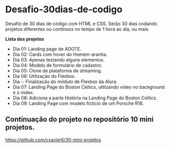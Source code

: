 # Desafio-30dias-de-codigo

Desafio de 30 dias de código com HTML e CSS. Serão 30 dias codando projetos diferentes ou contínuos no tempo de 1 hora ao dia, ou mais.

<strong>Lista dos projetos</strong>

- Dia 01: Landing page de ADOTE.
- Dia 02: Cards com hover do Homem-aranha.
- Dia 03: Apenas testando alguns elementos.
- Dia 04: Modelo de formulário de cadastro.
- Dia 05: Clone de plataforma de streaming.
- Dia 06: Utilização do Flexbox.
- Dia -: Finalização do módulo de Flexbox da Alura.
- Dia 07: Landing Page do Boston Celtics, utilizando vídeo no background e z-index.
- Dia 08: Adiciona a parte História na Landing Page do Boston Celtics.
- Dia 09: Landing Page com modelo ficticio de um Porsche R18.

## Continuação do projeto no repositório 10 mini projetos.

https://github.com/cxavier6/30-mini-projetos
